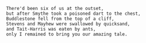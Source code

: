 	There'd been six of us at the outset, 
    but after Smythe took a poisoned dart to the chest,
    Buddlestone fell from the top of a cliff, 
    Stevens and Mayhew were swallowed by quicksand, 
    and Tait-Harris was eaten by ants, 
    only I remained to bring you our amazing tale.